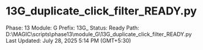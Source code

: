 # 13G_duplicate_click_filter_READY.py

Phase: 13
Module: G
Prefix: 13G_
Status: Ready
Path: D:\MAGIC\scripts\phase13\module_G\13G_duplicate_click_filter_READY.py
Last Updated: July 28, 2025 5:14 PM (GMT+5:30)